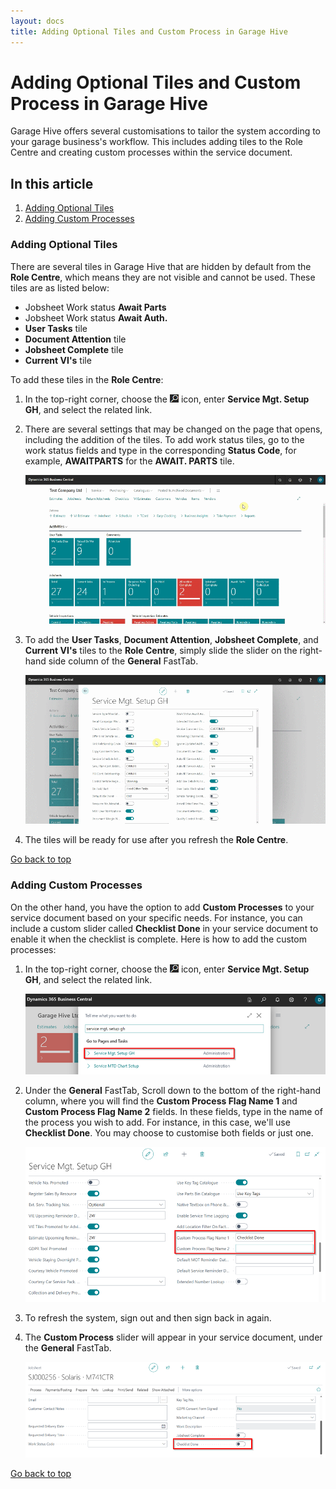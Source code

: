 ```yaml
---
layout: docs
title: Adding Optional Tiles and Custom Process in Garage Hive
---
```


<a name="top"></a>

# Adding Optional Tiles and Custom Process in Garage Hive
Garage Hive offers several customisations to tailor the system according to your garage business's workflow. This includes adding tiles to the Role Centre and creating custom processes within the service document.

## In this article
1. [Adding Optional Tiles](#adding-optional-tiles)
2. [Adding Custom Processes](#adding-custom-processes)

### Adding Optional Tiles
There are several tiles in Garage Hive that are hidden by default from the **Role Centre**, which means they are not visible and cannot be used. These tiles are as listed below:
   * Jobsheet Work status **Await Parts**
   * Jobsheet Work status **Await Auth.**
   * **User Tasks** tile
   * **Document Attention** tile
   * **Jobsheet Complete** tile
   * **Current VI's** tile

To add these tiles in the **Role Centre**:
1. In the top-right corner, choose the ![](media/search_icon.png) icon, enter **Service Mgt. Setup GH**, and select the related link.
2. There are several settings that may be changed on the page that opens, including the addition of the tiles. To add work status tiles, go to the work status fields and type in the corresponding **Status Code**, for example, **AWAITPARTS** for the **AWAIT. PARTS** tile.

   ![](media/garagehive-optional-tiles1.gif)

3. To add the **User Tasks**, **Document Attention**, **Jobsheet Complete**, and **Current VI's** tiles to the **Role Centre**, simply slide the slider on the right-hand side column of the **General** FastTab.

   ![](media/garagehive-optional-tiles2.gif)

4. The tiles will be ready for use after you refresh the **Role Centre**.


[Go back to top](#top)

### Adding Custom Processes
On the other hand, you have the option to add **Custom Processes** to your service document based on your specific needs. For instance, you can include a custom slider called **Checklist Done** in your service document to enable it when the checklist is complete. Here is how to add the custom processes:
1. In the top-right corner, choose the ![](media/search_icon.png) icon, enter **Service Mgt. Setup GH**, and select the related link.

   ![](media/garagehive-custom-processes1.png)

2. Under the **General** FastTab, Scroll down to the bottom of the right-hand column, where you will find the **Custom Process Flag Name 1** and **Custom Process Flag Name 2** fields. In these fields, type in the name of the process you wish to add. For instance, in this case, we'll use **Checklist Done**. You may choose to customise both fields or just one.

   ![](media/garagehive-custom-processes2.png)

3. To refresh the system, sign out and then sign back in again.
4. The **Custom Process** slider will appear in your service document, under the **General** FastTab.

   ![](media/garagehive-custom-processes3.png)


[Go back to top](#top)